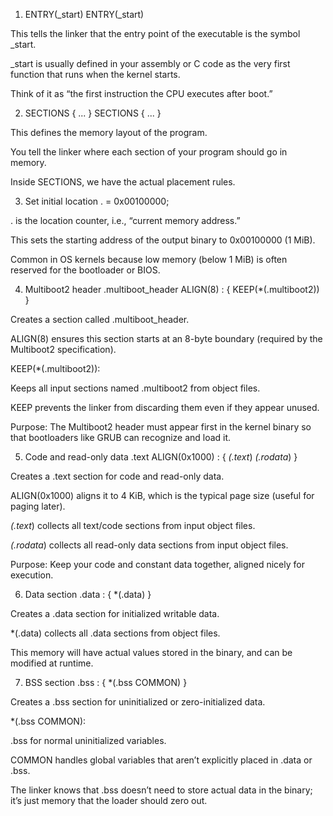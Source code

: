 1. ENTRY(_start)
ENTRY(_start)


This tells the linker that the entry point of the executable is the symbol _start.

_start is usually defined in your assembly or C code as the very first function that runs when the kernel starts.

Think of it as “the first instruction the CPU executes after boot.”

2. SECTIONS { ... }
SECTIONS
{
  ...
}


This defines the memory layout of the program.

You tell the linker where each section of your program should go in memory.

Inside SECTIONS, we have the actual placement rules.

3. Set initial location
. = 0x00100000;


. is the location counter, i.e., “current memory address.”

This sets the starting address of the output binary to 0x00100000 (1 MiB).

Common in OS kernels because low memory (below 1 MiB) is often reserved for the bootloader or BIOS.

4. Multiboot2 header
.multiboot_header ALIGN(8) : {
  KEEP(*(.multiboot2))
}


Creates a section called .multiboot_header.

ALIGN(8) ensures this section starts at an 8-byte boundary (required by the Multiboot2 specification).

KEEP(*(.multiboot2)):

Keeps all input sections named .multiboot2 from object files.

KEEP prevents the linker from discarding them even if they appear unused.

Purpose: The Multiboot2 header must appear first in the kernel binary so that bootloaders like GRUB can recognize and load it.

5. Code and read-only data
.text ALIGN(0x1000) : {
  *(.text*)
  *(.rodata*)
}


Creates a .text section for code and read-only data.

ALIGN(0x1000) aligns it to 4 KiB, which is the typical page size (useful for paging later).

*(.text*) collects all text/code sections from input object files.

*(.rodata*) collects all read-only data sections from input object files.

Purpose: Keep your code and constant data together, aligned nicely for execution.

6. Data section
.data : { *(.data) }


Creates a .data section for initialized writable data.

*(.data) collects all .data sections from object files.

This memory will have actual values stored in the binary, and can be modified at runtime.

7. BSS section
.bss  : { *(.bss COMMON) }


Creates a .bss section for uninitialized or zero-initialized data.

*(.bss COMMON):

.bss for normal uninitialized variables.

COMMON handles global variables that aren’t explicitly placed in .data or .bss.

The linker knows that .bss doesn’t need to store actual data in the binary; it’s just memory that the loader should zero out.